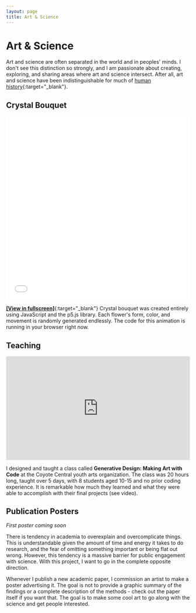 ```yaml
---
layout: page
title: Art & Science
---
```


# Art & Science

Art and science are often separated in the world and in peoples' minds. I don't see this distinction so strongly, and I am passionate about creating, exploring, and sharing areas where art and science intersect. After all, art and science have been indistinguishable for much of [human history](https://www.embopress.org/doi/full/10.15252/embr.201847061){:target="\_blank"}.

<!-- ## Projects

I like to make art with code. I mostly like to make [generative art](https://en.wikipedia.org/wiki/Generative_art){:target="_blank"}, but I have also done some [datamoshing](http://datamoshing.com/about/){:target="_blank"}.  -->

## Crystal Bouquet

<div style="position: relative; padding-bottom: 100%; height: 0; overflow: hidden; max-width: 100%; height: auto;">
  <iframe style="position: absolute; top: 0; left: 0; width: 100%; height: 100%;" 
  src="{{ '/assets/cb_jsMode/index.html' | relative_url }}" 
  frameborder="0" allowfullscreen></iframe>
</div>

[**[View in fullscreen]**](/assets/cb_jsMode/index.html){:target="\_blank"} Crystal bouquet was created entirely using JavaScript and the p5.js library. Each flower's form, color, and movement is randomly generated endlessly. The code for this animation is running in your browser right now.

<!-- Crystal bouquet was previously made as an [NFT](https://www.fxhash.xyz/generative/7163){:target="_blank"} on the Tezos blockchain. The hash code for the transaction becomes the seed, so every edition on the blockchain is different. -->

## Teaching

<div style="position: relative; padding-bottom: 56.25%; height: 0; overflow: hidden; max-width: 100%; height: auto;">
  <iframe style="position: absolute; top: 0; left: 0; width: 100%; height: 100%;" 
  src="https://www.youtube.com/embed/h2j7Wz74lHA" 
  frameborder="0" allowfullscreen></iframe>
</div>

I designed and taught a class called **Generative Design: Making Art with Code** at the Coyote Central youth arts organization. The class was 20 hours long, taught over 5 days, with 8 students aged 10-15 and no prior coding experience. It is remarkable how much they learned and what they were able to accomplish with their final projects (see video).

## Publication Posters

_First poster coming soon_

There is tendency in academia to overexplain and overcomplicate things. This is understandable given the amount of time and energy it takes to do research, and the fear of omitting something important or being flat out wrong. However, this tendency is a massive barrier for public engagement with science. With this project, I want to go in the complete opposite direction.

Whenever I publish a new academic paper, I commission an artist to make a poster advertising it. The goal is not to provide a graphic summary of the findings or a complete description of the methods - check out the paper itself if you want that. The goal is to make some cool art to go along with the science and get people interested.
